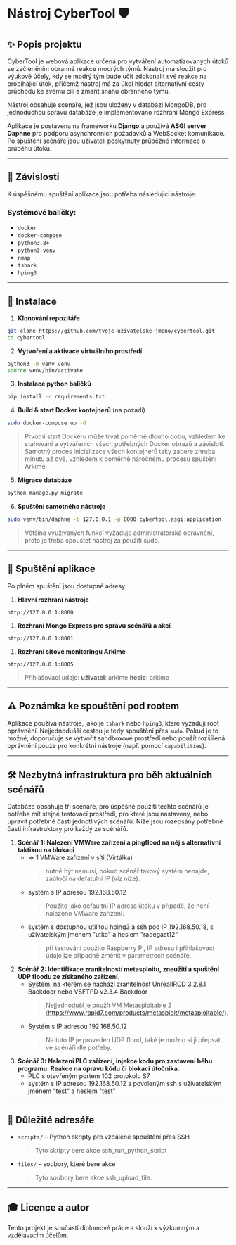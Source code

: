 # Nástroj CyberTool 🛡️

## ✨ Popis projektu

CyberTool je webová aplikace určená pro vytváření automatizovaných útoků se začleněním obranné reakce modrých týmů. Nástroj má sloužit pro výukové účely, kdy se modrý tým bude učit zdokonalit své reakce na probíhající útok, přičemž nástroj má za úkol hledat alternativní cesty průchodu ke svému cíli a zmařit snahu obranného týmu.

Nástroj obsahuje scénáře, jež jsou uloženy v databázi MongoDB, pro jednoduchou správu databáze je implementováno rozhraní Mongo Express.

Aplikace je postavena na frameworku **Django** a používá **ASGI server Daphne** pro podporu asynchronních požadavků a WebSocket komunikace.
Po spuštění scénáře jsou uživateli poskytnuty průběžné informace o průběhu útoku.

---

## 🚧 Závislosti

K úspěšnému spuštění aplikace jsou potřeba následující nástroje:

### Systémové balíčky:

* `docker`
* `docker-compose`
* `python3.8+`
* `python3-venv`
* `nmap`
* `tshark`
* `hping3`

---

## 🔧 Instalace

1. **Klonování repozitáře**

```bash
git clone https://github.com/tvoje-uzivatelske-jmeno/cybertool.git
cd cybertool
```

2. **Vytvoření a aktivace virtuálního prostředí**

```bash
python3 -m venv venv
source venv/bin/activate
```

3. **Instalace python balíčků**

```bash
pip install -r requirements.txt
```

4. **Build & start Docker kontejnerů** (na pozadí)

```bash
sudo docker-compose up -d
```
> Prvotní start Dockeru může trvat poměrně dlouho dobu, vzhledem ke stahování a vytvářeních všech potřebných Docker obrazů a závislotí.
> Samotný proces inicializace všech kontejnerů taky zabere zhruba minutu až dvě, vzhledem k poměrně náročnému procesu spuštění Arkime.
5. **Migrace databáze**

```bash
python manage.py migrate
```

6. **Spuštění samotného nástroje**

```bash
sudo venv/bin/daphne -b 127.0.0.1 -p 8000 cybertool.asgi:application
```
> Většina využívaných funkcí vyžaduje administrátorská oprávnění, proto je třeba spouštet nástroj za použití sudo. 
---

## 🚀 Spuštění aplikace

Po plném spuštění jsou dostupné adresy:

1. **Hlavní rozhraní nástroje**
```
http://127.0.0.1:8000
```
1. **Rozhraní Mongo Express pro správu scénářů a akcí**
```
http://127.0.0.1:8081
```
1. **Rozhraní síťové monitoringu Arkime**
```
http://127.0.0.1:8005
```
> Přihlašovací udaje:
> **uživatel**: arkime
> **heslo**: arkime
---

## ⚠️ Poznámka ke spouštění pod rootem

Aplikace používá nástroje, jako je `tshark` nebo `hping3`, které vyžadují root oprávnění. Nejjednodušší cestou je tedy spouštění přes `sudo`. Pokud je to možné, doporučuje se vytvořit sandboxové prostředí nebo použít rozšířená oprávnění pouze pro konkrétní nástroje (např. pomocí `capabilities`).

---
## 🛠️ Nezbytná infrastruktura pro běh aktuálních scénářů
Databáze obsahuje tři scénáře, pro úspěšné použití těchto scénářů je potřeba mít stejné testovací prostředi, pro které jsou nastaveny, nebo upravit potřebné části jednotlivých scénářů.
Níže jsou rozepsány potřebné časti infrastruktury pro každý ze scénářů.

1. **Scénář 1: Nalezení VMWare zařízení a pingflood na něj s alternativní taktikou na blokaci**
   * => 1 VMWare zařízení v síti (Virtálka)
     > nutně být nemusí, pokud scénář takový systém nenajde, zaútočí na defatulní IP (viz níže).
   * systém s IP adresou 192.168.50.12
     > Použito jako defaultní IP adresa útoku v případě, že není nalezeno VMware zařízení.
   * systém s dostupnou utilitou hping3 a ssh pod IP 192.168.50.18, s uživatelským jménem "utko" a heslem "radegast12"
     > při testování použito Raspberry Pi, IP adresu i přihlašovací údaje lze připadně změnit v parametrech scénáře.
3. **Scénář 2: Identifikace zranitelností metasploitu, zneužití a spuštění UDP floodu ze získaného zařízení.**
   * Systém, na kterém se nachází zranitelnost UnrealIRCD 3.2.8.1 Backdoor nebo VSFTPD v2.3.4 Backdoor
     > Nejjednoduší je použít VM Metasploitable 2 (https://www.rapid7.com/products/metasploit/metasploitable/).
   * Systém s IP adresou 192.168.50.12
     > Na tuto IP je proveden UDP flood, také je možno si ji přepsat ve scénáři dle potřeby.
5. **Scénář 3: Nalezení PLC zařízení, injekce kodu pro zastavení běhu programu. Reakce na opravu kódu či blokaci útočníka.**
   * PLC s otevřeným portem 102 protokolu S7
   * systém s IP adresou 192.168.50.12 a povoleným ssh s uživatelským jménem "test" a heslem "test"
---
## 📌 Důležité adresáře
* `scripts/` – Python skripty pro vzdálené spouštění přes SSH
  > Tyto skripty bere akce ssh_run_python_script
* `files/` – soubory, které bere akce
  > Tyto soubory bere akce ssh_upload_file.
---

## 🎓 Licence a autor

Tento projekt je součástí diplomové práce a slouží k výzkumným a vzdělávacím účelům.
